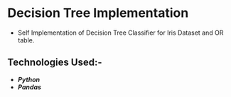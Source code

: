 
# Decision Tree Implementation


- Self Implementation of Decision Tree Classifier for Iris Dataset and OR table.
## Technologies Used:- 
- ***Python***
- ***Pandas***
